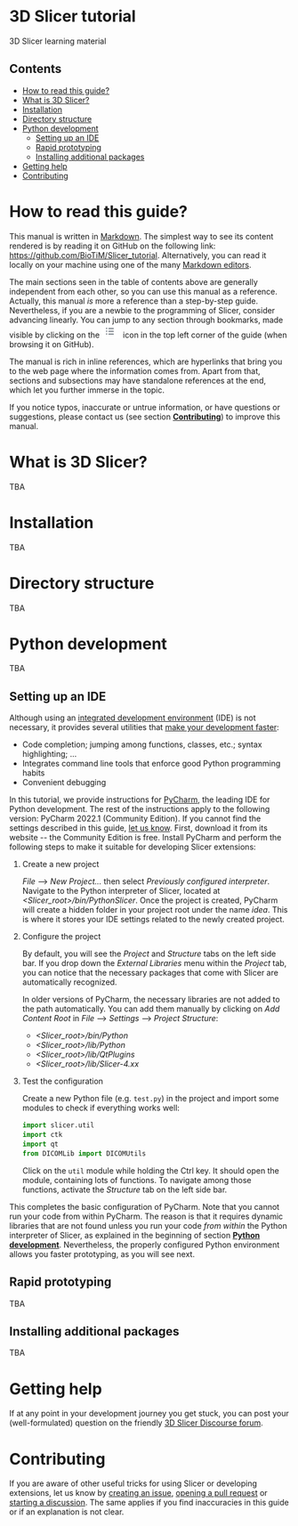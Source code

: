# 3D Slicer tutorial
3D Slicer learning material



## Contents

- [How to read this guide?](#how-to-read-this-guide)
- [What is 3D Slicer?](#what-is-3d-slicer)
- [Installation](#installation)
- [Directory structure](#directory-structure)
- [Python development](#python-development)
   - [Setting up an IDE](#setting-up-an-ide)
   - [Rapid prototyping](#rapid-prototyping)
   - [Installing additional packages](#installing-additional-packages)
- [Getting help](#getting-help)
- [Contributing](#contributing)



# How to read this guide?

This manual is written in [Markdown](https://en.wikipedia.org/wiki/Markdown). The simplest way to see its content rendered is by reading it on GitHub on the following link: https://github.com/BioTiM/Slicer_tutorial. Alternatively, you can read it locally on your machine using one of the many [Markdown editors](https://github.com/mundimark/awesome-markdown-editors).

The main sections seen in the table of contents above are generally independent from each other, so you can use this manual as a reference. Actually, this manual *is* more a reference than a step-by-step guide. Nevertheless, if you are a newbie to the programming of Slicer, consider advancing linearly. You can jump to any section through bookmarks, made visible by clicking on the ![toc_icon](images/toc_icon.png) icon in the top left corner of the guide (when browsing it on GitHub).

The manual is rich in inline references, which are hyperlinks that bring you to the web page where the information comes from. Apart from that, sections and subsections may have standalone references at the end, which let you further immerse in the topic.

If you notice typos, inaccurate or untrue information, or have questions or suggestions, please contact us (see section [**Contributing**](#contributing)) to improve this manual.



# What is 3D Slicer?

TBA



# Installation

TBA



# Directory structure

TBA



# Python development

TBA




## Setting up an IDE

Although using an [integrated development environment](https://en.wikipedia.org/wiki/Integrated_development_environment) (IDE) is not necessary, it provides several utilities that [make your development faster](#rapid-prototyping):
- Code completion; jumping among functions, classes, etc.; syntax highlighting; ...
- Integrates command line tools that enforce good Python programming habits
- Convenient debugging

In this tutorial, we provide instructions for [PyCharm](https://www.jetbrains.com/pycharm/), the leading IDE for Python development. The rest of the instructions apply to the following version: PyCharm 2022.1 (Community Edition). If you cannot find the settings described in this guide, [let us know](#contributing). First, download it from its website -- the Community Edition is free. Install PyCharm and perform the following steps to make it suitable for developing Slicer extensions:

1.  Create a new project

    *File* --> *New Project...* then select *Previously configured interpreter*. Navigate to the Python interpreter of Slicer, located at *<Slicer_root>/bin/PythonSlicer*. Once the project is created, PyCharm will create a hidden folder in your project root under the name *idea*. This is where it stores your IDE settings related to the newly created project.

2.  Configure the project

    By default, you will see the *Project* and *Structure* tabs on the left side bar. If you drop down the *External Libraries* menu within the *Project* tab, you can notice that the necessary packages that come with Slicer are automatically recognized.
    
    In older versions of PyCharm, the necessary libraries are not added to the path automatically. You can add them manually by clicking on *Add Content Root* in *File* --> *Settings* --> *Project Structure*:
    - *<Slicer_root>/bin/Python*
    - *<Slicer_root>/lib/Python*
    - *<Slicer_root>/lib/QtPlugins*
    - *<Slicer_root>/lib/Slicer-4.xx*

3. Test the configuration

    Create a new Python file (e.g. `test.py`) in the project and import some modules to check if everything works well:
    
    ```python
    import slicer.util
    import ctk
    import qt
    from DICOMLib import DICOMUtils
    ```
    
    Click on the `util` module while holding the Ctrl key. It should open the module, containing lots of functions. To navigate among those functions, activate the *Structure* tab on the left side bar.
    

This completes the basic configuration of PyCharm. Note that you cannot run your code from within PyCharm. The reason is that it requires dynamic libraries that are not found unless you run your code *from within* the Python interpreter of Slicer, as explained in the beginning of section [**Python development**](#python-development). Nevertheless, the properly configured Python environment allows you faster prototyping, as you will see next.



## Rapid prototyping

TBA



## Installing additional packages

TBA


# Getting help

If at any point in your development journey you get stuck, you can post your (well-formulated) question on the friendly [3D Slicer Discourse forum](https://discourse.slicer.org/).



# Contributing

If you are aware of other useful tricks for using Slicer or developing extensions, let us know by [creating an issue](https://github.com/BioTiM/Slicer_tutorial/issues), [opening a pull request](https://github.com/BioTiM/Slicer_tutorial/pulls) or [starting a discussion](https://github.com/BioTiM/Slicer_tutorial/discussions). The same applies if you find inaccuracies in this guide or if an explanation is not clear.
